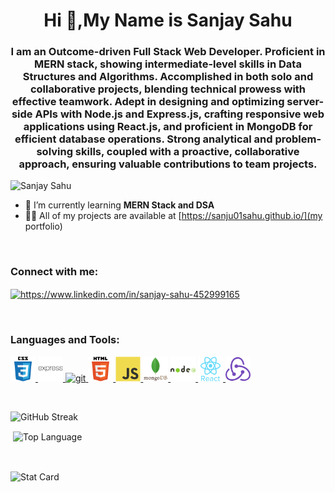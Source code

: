
<h1 align="center">Hi 👋,My Name is Sanjay Sahu</h1>
<h3 align="center"> I am an Outcome-driven Full Stack Web Developer. Proficient in MERN stack, showing intermediate-level skills in Data Structures and Algorithms. Accomplished in both solo and collaborative projects, blending technical prowess with effective teamwork. Adept in designing and optimizing server-side APIs with Node.js and Express.js, crafting responsive web applications using React.js, and proficient in MongoDB for efficient database operations. Strong analytical and problem-solving skills, coupled with a proactive, collaborative approach, ensuring valuable contributions to team projects.</h3>


<p align="left"> <img src="https://komarev.com/ghpvc/?username=sanju01sahu&label=Profile%20views&color=0e75b6&style=flat" alt="Sanjay Sahu" /> </p>

- 🌱 I’m currently learning **MERN Stack and DSA**
- 👨‍💻 All of my projects are available at [https://sanju01sahu.github.io/](my portfolio)


<br />

<h3 align="left">Connect with me:</h3>
<p align="left">
<a href="https://www.linkedin.com/in/sanjay-sahu-452999165" target="_blank"><img align="center" src="https://raw.githubusercontent.com/rahuldkjain/github-profile-readme-generator/master/src/images/icons/Social/linked-in-alt.svg" alt="https://www.linkedin.com/in/sanjay-sahu-452999165" height="30" width="40" /></a>
</p>

<br />
<h3 align="left">Languages and Tools:</h3>
<p align="left"> <a href="#" > <img src="https://raw.githubusercontent.com/devicons/devicon/master/icons/css3/css3-original-wordmark.svg" alt="css3" width="40" height="40"/> </a> 
  <a href="#" > <img src="https://raw.githubusercontent.com/devicons/devicon/master/icons/express/express-original-wordmark.svg" alt="express" width="40" height="40"/> </a>
  <a href="#"> <img src="https://www.vectorlogo.zone/logos/git-scm/git-scm-icon.svg" alt="git" width="40" height="40"/> </a> 
  <a href="#"> <img src="https://raw.githubusercontent.com/devicons/devicon/master/icons/html5/html5-original-wordmark.svg" alt="html5" width="40" height="40"/> </a> 
  <a href="#"> <img src="https://raw.githubusercontent.com/devicons/devicon/master/icons/javascript/javascript-original.svg" alt="javascript" width="40" height="40"/> </a> 
  <a href="#"><img src="https://raw.githubusercontent.com/devicons/devicon/master/icons/mongodb/mongodb-original-wordmark.svg" alt="mongodb" width="40" height="40"/> </a> 
  <a href="#"> <img src="https://raw.githubusercontent.com/devicons/devicon/master/icons/nodejs/nodejs-original-wordmark.svg" alt="nodejs" width="40" height="40"/> </a> 
  <a href="#"> <img src="https://raw.githubusercontent.com/devicons/devicon/master/icons/react/react-original-wordmark.svg" alt="react" width="40" height="40"/> </a> 
  <a href="#"> <img src="https://raw.githubusercontent.com/devicons/devicon/master/icons/redux/redux-original.svg" alt="redux" width="40" height="40"/> </a> </p>


<br />
<p><img align="left" src="https://github-readme-stats.vercel.app/api/top-langs?username=sanju01sahu&show_icons=true&locale=en&layout=compact&theme=transparent&hide_border=true&card_width=497" alt="GitHub Streak" /></p>
<br />
<p>&nbsp;<img align="center" src="https://github-readme-stats.vercel.app/api?username=sanju01sahu&show_icons=true&locale=en&theme=transparent&hide_border=true" alt="Top Language" /></p>
<br />
<p><img align="center" src="https://github-readme-streak-stats.herokuapp.com/?user=sanju01sahu&theme=transparent&hide_border=true" alt="Stat Card" /></p>
<br /><br /><br />
